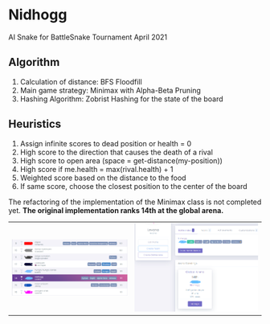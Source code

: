 # Nidhogg
AI Snake for BattleSnake Tournament April 2021

## Algorithm
1. Calculation of distance: BFS Floodfill
2. Main game strategy: Minimax with Alpha-Beta Pruning
3. Hashing Algorithm:  Zobrist Hashing for the state of the board

## Heuristics
1. Assign infinite scores to dead position or health = 0
2. High score to the direction that causes the death of a rival
3. High score to open area (space = get-distance(my-position))
4. High score if me.health = max(rival.health) + 1
5. Weighted score based on the distance to the food
6. If same score, choose the closest position to the center of the board

The refactoring of the implementation of the Minimax class is not completed yet. **The original implementation ranks 14th at the global arena.**

|||
|-----|-----|
|![](14th.png) | ![](14th_.png)|
